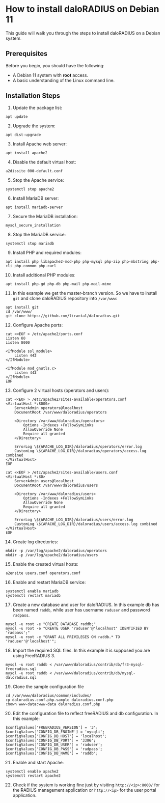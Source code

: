 
# How to install daloRADIUS on Debian 11
This guide will walk you through the steps to install daloRADIUS on a Debian system.

## Prerequisites
Before you begin, you should have the following:

- A Debian 11 system with **root** access.
- A basic understanding of the Linux command line.

## Installation Steps

1. Update the package list:
```
apt update
```
2. Upgrade the system:
```
apt dist-upgrade
```

3. Install Apache web server:
```
apt install apache2
```

4. Disable the default virtual host:
```
a2dissite 000-default.conf
```
5. Stop the Apache service:
```
systemctl stop apache2
```

6. Install MariaDB server:
```
apt install mariadb-server
```
7. Secure the MariaDB installation:
```
mysql_secure_installation
```
8. Stop the MariaDB service:
```
systemctl stop mariadb
```

9. Install PHP and required modules:
```
apt install php libapache2-mod-php php-mysql php-zip php-mbstring php-cli php-common php-curl
```

10. Install additional PHP modules:
```
apt install php-gd php-db php-mail php-mail-mime
```

11. In this example we get the master-branch version. So we have to install `git` and clone daloRADIUS repository into `/var/www`:
```
apt install git
cd /var/www/
git clone https://github.com/lirantal/daloradius.git
```

12. Configure Apache ports:
```
cat <<EOF > /etc/apache2/ports.conf
Listen 80
Listen 8000

<IfModule ssl_module>
    Listen 443
</IfModule>

<IfModule mod_gnutls.c>
    Listen 443
</IfModule>
EOF
```

13. Configure 2 virtual hosts (operators and users):
```
cat <<EOF > /etc/apache2/sites-available/operators.conf
<VirtualHost *:8000>
    ServerAdmin operators@localhost
    DocumentRoot /var/www/daloradius/operators

    <Directory /var/www/daloradius/operators>
        Options -Indexes +FollowSymLinks
        AllowOverride None
        Require all granted
    </Directory>

    ErrorLog \${APACHE_LOG_DIR}/daloradius/operators/error.log
    CustomLog \${APACHE_LOG_DIR}/daloradius/operators/access.log combined
</VirtualHost>
EOF

cat <<EOF > /etc/apache2/sites-available/users.conf
<VirtualHost *:80>
    ServerAdmin users@localhost
    DocumentRoot /var/www/daloradius/users

    <Directory /var/www/daloradius/users>
        Options -Indexes +FollowSymLinks
        AllowOverride None
        Require all granted
    </Directory>

    ErrorLog \${APACHE_LOG_DIR}/daloradius/users/error.log
    CustomLog \${APACHE_LOG_DIR}/daloradius/users/access.log combined
</VirtualHost>
EOF
```

14. Create log directories:
```
mkdir -p /var/log/apache2/daloradius/operators
mkdir -p /var/log/apache2/daloradius/users
```

15. Enable the created virtual hosts:
```
a2ensite users.conf operators.conf
```

16. Enable and restart MariaDB service:
```
systemctl enable mariadb
systemctl restart mariadb
```

17. Create a new database and user for daloRADIUS.
In this example db has been named `raddb`, while user has username `raduser` and password `radpass`.
```
mysql -u root -e "CREATE DATABASE raddb;"
mysql -u root -e "CREATE USER 'raduser'@'localhost' IDENTIFIED BY 'radpass';"
mysql -u root -e "GRANT ALL PRIVILEGES ON raddb.* TO 'raduser'@'localhost'";
```
18. Import the required SQL files. In this example it is supposed you are using FreeRADIUS 3.
```
mysql -u root raddb < /var/www/daloradius/contrib/db/fr3-mysql-freeradius.sql
mysql -u root raddb < /var/www/daloradius/contrib/db/mysql-daloradius.sql
```
19. Clone the sample configuration file
```
cd /var/www/daloradius/common/includes/
cp daloradius.conf.php.sample daloradius.conf.php
chown www-data:www-data daloradius.conf.php
```
20. Edit the configuration file to reflect freeRADIUS and db configuration. In this example:
```
$configValues['FREERADIUS_VERSION'] = '3';
$configValues['CONFIG_DB_ENGINE'] = 'mysqli';
$configValues['CONFIG_DB_HOST'] = 'localhost';
$configValues['CONFIG_DB_PORT'] = '3306';
$configValues['CONFIG_DB_USER'] = 'raduser';
$configValues['CONFIG_DB_PASS'] = 'radpass';
$configValues['CONFIG_DB_NAME'] = 'raddb';
```
21. Enable and start Apache:
```
systemctl enable apache2
systemctl restart apache2
```
22. Check if the system is working fine just by visiting `http://<ip>:8000/` for the RADIUS management application or `http://<ip>` for the user portal application.
